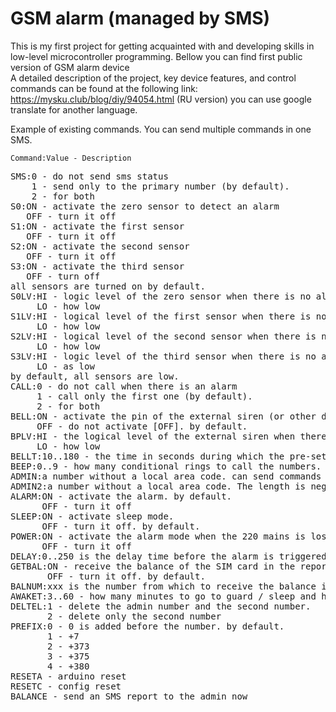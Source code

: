 # GSM alarm (managed by SMS)
This is my first project for getting acquainted with and developing skills in low-level microcontroller programming.
Bellow you can find first public version of GSM alarm device<br>
A detailed description of the project, key device features, and control commands can be found at the following link:  https://mysku.club/blog/diy/94054.html (RU version) you can use google translate for another language.

Example of existing commands. You can send multiple commands in one SMS.

<code>Command:Value - Description</code>
<pre>SMS:0 - do not send sms status
    1 - send only to the primary number (by default).
    2 - for both
S0:ON - activate the zero sensor to detect an alarm
   OFF - turn it off
S1:ON - activate the first sensor
   OFF - turn it off
S2:ON - activate the second sensor
   OFF - turn it off
S3:ON - activate the third sensor
   OFF - turn off
all sensors are turned on by default.
S0LV:HI - logic level of the zero sensor when there is no alarm set as high
     LO - how low
S1LV:HI - logical level of the first sensor when there is no alarm set as high
     LO - how low
S2LV:HI - logical level of the second sensor when there is no alarm set as high
     LO - how low
S3LV:HI - logic level of the third sensor when there is no alarm set as high
     LO - as low
by default, all sensors are low.
CALL:0 - do not call when there is an alarm
     1 - call only the first one (by default).
     2 - for both
BELL:ON - activate the pin of the external siren (or other device) [ON].
     OFF - do not activate [OFF]. by default.
BPLV:HI - the logical level of the external siren when there is an alarm is set as high. by default.
     LO - how low
BELLT:10..180 - the time in seconds during which the pre-set logic level will be applied to the pin of the external siren. 30 by default.
BEEP:0..9 - how many conditional rings to call the numbers. the default is 3.
ADMIN:a number without a local area code. can send commands
ADMIN2:a number without a local area code. The length is negative as in the first one.
ALARM:ON - activate the alarm. by default.
      OFF - turn it off
SLEEP:ON - activate sleep mode.
      OFF - turn it off. by default.
POWER:ON - activate the alarm mode when the 220 mains is lost. if battery power is not needed only.
      OFF - turn it off
DELAY:0..250 is the delay time before the alarm is triggered in seconds. after how long will the alarm be triggered when the sensors have already detected the penetration. 0 by default. i.e. without delay immediately.
GETBAL:ON - receive the balance of the SIM card in the report.
       OFF - turn it off. by default.
BALNUM:xxx is the number from which to receive the balance in USSD mode, for example *100#
AWAKET:3..60 - how many minutes to go to guard / sleep and how many minutes to wait for an SMS command from the admin. 3 by default.
DELTEL:1 - delete the admin number and the second number.
       2 - delete only the second number
PREFIX:0 - 0 is added before the number. by default.
       1 - +7
       2 - +373
       3 - +375
       4 - +380
RESETA - arduino reset
RESETC - config reset
BALANCE - send an SMS report to the admin now</pre>
